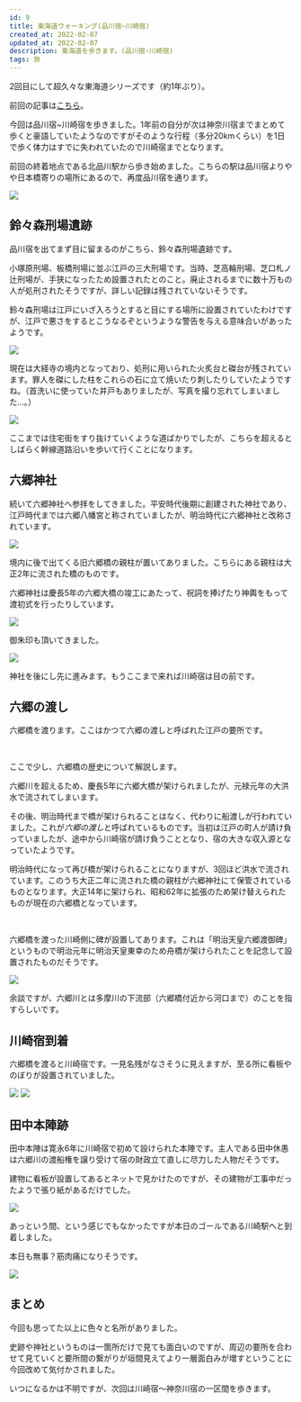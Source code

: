 ```yaml
---
id: 9
title: 東海道ウォーキング(品川宿~川崎宿)
created_at: 2022-02-07
updated_at: 2022-02-07
description: 東海道を歩きます。(品川宿~川崎宿)
tags: 旅
---
```


2回目にして超久々な東海道シリーズです（約1年ぶり）。

前回の記事は[こちら](https://blog.cotton-portfolio.org/articles?base=5-2021-04-05-tokaido-1)。

今回は品川宿~川崎宿を歩きました。1年前の自分が次は神奈川宿までまとめて歩くと豪語していたようなのですがそのような行程（多分20kmくらい）を1日で歩く体力はすでに失われていたので川崎宿までとなります。

前回の終着地点である北品川駅から歩き始めました。こちらの駅は品川宿よりやや日本橋寄りの場所にあるので、再度品川宿を通ります。

<img src="https://user-images.githubusercontent.com/50108450/152730361-8ccc324d-6116-4e54-b00b-8605cc8ef2a3.png" />

## 鈴々森刑場遺跡

品川宿を出てまず目に留まるのがこちら、鈴々森刑場遺跡です。

小塚原刑場、板橋刑場に並ぶ江戸の三大刑場です。当時、芝高輪刑場、芝口札ノ辻刑場が、手狭になったため設置されたとのこと。廃止されるまでに数十万もの人が処刑されたそうですが、詳しい記録は残されていないそうです。

鈴々森刑場は江戸にいざ入ろうとすると目にする場所に設置されていたわけですが、江戸で悪さをするとこうなるぞというような警告を与える意味合いがあったようです。

<img src="https://user-images.githubusercontent.com/50108450/152730523-878abd65-3f9d-48c8-8649-becfaecf1ed5.png" />

現在は大経寺の境内となっており、処刑に用いられた火炙台と磔台が残されています。罪人を磔にした柱をこれらの石に立て焼いたり刺したりしていたようですね。（首洗いに使っていた井戸もありましたが、写真を撮り忘れてしまいました...。）

<img src="https://user-images.githubusercontent.com/50108450/152730584-4f25fc97-8a8b-4c0d-87c0-3d5c9ef30442.png" />

ここまでは住宅街をすり抜けていくような道ばかりでしたが、こちらを超えるとしばらく幹線道路沿いを歩いて行くことになります。

## 六郷神社

続いて六郷神社へ参拝をしてきました。平安時代後期に創建された神社であり、江戸時代までは六郷八幡宮と称されていましたが、明治時代に六郷神社と改称されています。

<img src="https://user-images.githubusercontent.com/50108450/152730702-8c0dab77-3cbf-4af9-be45-55486814ce47.png" />

境内に後で出てくる旧六郷橋の親柱が置いてありました。こちらにある親柱は大正2年に流された橋のものです。

六郷神社は慶長5年の六郷大橋の竣工にあたって、祝詞を捧げたり神輿をもって渡初式を行ったりしています。

<img src="https://user-images.githubusercontent.com/50108450/152730951-5f77bcaf-196b-41b7-b39f-3d78374e82ae.png" />

御朱印も頂いてきました。

<img src="https://user-images.githubusercontent.com/50108450/152757996-42aaafb2-8fd0-47c7-9a66-21ee26adaa2e.png" />

神社を後にし先に進みます。もうここまで来れば川崎宿は目の前です。

## 六郷の渡し

六郷橋を渡ります。ここはかつて六郷の渡しと呼ばれた江戸の要所です。

<br>

ここで少し、六郷橋の歴史について解説します。

六郷川を超えるため、慶長5年に六郷大橋が架けられましたが、元禄元年の大洪水で流されてしまいます。

その後、明治時代まで橋が架けられることはなく、代わりに船渡しが行われていました。これが*六郷の渡し*と呼ばれているものです。当初は江戸の町人が請け負っていましたが、途中から川崎宿が請け負うこととなり、宿の大きな収入源となっていたようです。

明治時代になって再び橋が架けられることになりますが、3回ほど洪水で流されています。このうち大正二年に流された橋の親柱が六郷神社にて保管されているものとなります。大正14年に架けられ、昭和62年に拡張のため架け替えられたものが現在の六郷橋となっています。

<br>

六郷橋を渡った川崎側に碑が設置してあります。これは「明治天皇六郷渡御碑」というもので明治元年に明治天皇東幸のため舟橋が架けられたことを記念して設置されたものだそうです。

<img src="https://user-images.githubusercontent.com/50108450/152758083-7b561155-ef76-4e30-a799-1849f6c83832.png" />

余談ですが、六郷川とは多摩川の下流部（六郷橋付近から河口まで）のことを指すらしいです。

## 川崎宿到着

六郷橋を渡ると川崎宿です。一見名残がなさそうに見えますが、至る所に看板やのぼりが設置されていました。

<img src="https://user-images.githubusercontent.com/50108450/152758182-0fa08a9c-eb12-41d9-a3c9-7431bf776300.png" />

<img src="https://user-images.githubusercontent.com/50108450/152758287-449751ec-a09b-4873-a0dd-471901855ee1.png" />

## 田中本陣跡

田中本陣は寛永6年に川崎宿で初めて設けられた本陣です。主人である田中休愚は六郷川の渡船権を譲り受けて宿の財政立て直しに尽力した人物だそうです。

建物に看板が設置してあるとネットで見かけたのですが、その建物が工事中だったようで張り紙があるだけでした。

<img src="https://user-images.githubusercontent.com/50108450/152758365-8d711d59-8016-4ad4-8814-38089e0fab71.png" />

あっという間、という感じでもなかったですが本日のゴールである川崎駅へと到着しました。

本日も無事？筋肉痛になりそうです。

<img src="https://user-images.githubusercontent.com/50108450/152758492-0b83ca44-365a-4fc8-8530-48f548cba14e.png" />

## まとめ

今回も思ってた以上に色々と名所がありました。

史跡や神社というものは一箇所だけで見ても面白いのですが、周辺の要所を合わせて見ていくと要所間の繋がりが垣間見えてより一層面白みが増すということに今回改めて気付かされました。

いつになるかは不明ですが、次回は川崎宿～神奈川宿の一区間を歩きます。

